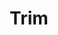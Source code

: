 ---
blog: https://www.asktrim.com/blog
guide: https://drive.google.com/drive/folders/1y--RfX8_JRyChMgBOMC6Wu-OkbNb5P46?usp=sharing
logohandle: asktrim
sort: trim
title: Trim
twitter: https://x.com/ask_trim
website: https://www.asktrim.com/
---